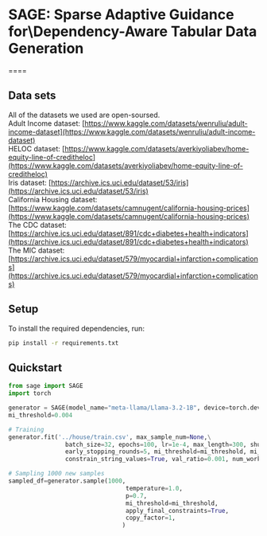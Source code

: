 # SAGE: Sparse Adaptive Guidance for\\Dependency-Aware Tabular Data Generation

====

Data sets
----
All of the datasets we used are open-soursed.<br>
Adult Income dataset: [https://www.kaggle.com/datasets/wenruliu/adult-income-dataset](https://www.kaggle.com/datasets/wenruliu/adult-income-dataset)<br>
HELOC dataset: [https://www.kaggle.com/datasets/averkiyoliabev/home-equity-line-of-creditheloc](https://www.kaggle.com/datasets/averkiyoliabev/home-equity-line-of-creditheloc)<br>
Iris dataset: [https://archive.ics.uci.edu/dataset/53/iris](https://archive.ics.uci.edu/dataset/53/iris)<br>
California Housing dataset: [https://www.kaggle.com/datasets/camnugent/california-housing-prices](https://www.kaggle.com/datasets/camnugent/california-housing-prices)<br>
The CDC dataset: [https://archive.ics.uci.edu/dataset/891/cdc+diabetes+health+indicators](https://archive.ics.uci.edu/dataset/891/cdc+diabetes+health+indicators)<br>
The MIC dataset: [https://archive.ics.uci.edu/dataset/579/myocardial+infarction+complications](https://archive.ics.uci.edu/dataset/579/myocardial+infarction+complications)<br>


Setup
----
To install the required dependencies, run:

```bash
pip install -r requirements.txt
```

## Quickstart

```python
from sage import SAGE
import torch

generator = SAGE(model_name="meta-llama/Llama-3.2-1B", device=torch.device("cuda:1"))
mi_threshold=0.004 

# Training
generator.fit('../house/train.csv', max_sample_num=None,\
                batch_size=32, epochs=100, lr=1e-4, max_length=300, shuffle=True,\
                early_stopping_rounds=5, mi_threshold=mi_threshold, mi_n_bins=5,\
                constrain_string_values=True, val_ratio=0.001, num_workers=8, gradient_accumulation_steps=1, drop=[])

# Sampling 1000 new samples
sampled_df=generator.sample(1000, 
                                 temperature=1.0, 
                                 p=0.7, 
                                 mi_threshold=mi_threshold, 
                                 apply_final_constraints=True,
                                 copy_factor=1, 
                                )
```
